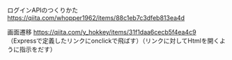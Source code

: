 ログインAPIのつくりかた
https://qiita.com/whopper1962/items/88c1eb7c3dfeb813ea4d

画面遷移
https://qiita.com/y_hokkey/items/31f1daa6cecb5f4ea4c9
（Expressで定義したリンクにonclickで飛ばす）（リンクに対してHtmlを開くように指示をだす）
